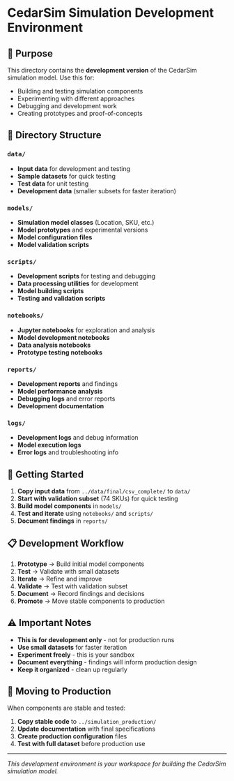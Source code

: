 # CedarSim Simulation Development Environment

## 🎯 Purpose
This directory contains the **development version** of the CedarSim simulation model. Use this for:
- Building and testing simulation components
- Experimenting with different approaches
- Debugging and development work
- Creating prototypes and proof-of-concepts

## 📁 Directory Structure

### `data/`
- **Input data** for development and testing
- **Sample datasets** for quick testing
- **Test data** for unit testing
- **Development data** (smaller subsets for faster iteration)

### `models/`
- **Simulation model classes** (Location, SKU, etc.)
- **Model prototypes** and experimental versions
- **Model configuration files**
- **Model validation scripts**

### `scripts/`
- **Development scripts** for testing and debugging
- **Data processing utilities** for development
- **Model building scripts**
- **Testing and validation scripts**

### `notebooks/`
- **Jupyter notebooks** for exploration and analysis
- **Model development notebooks**
- **Data analysis notebooks**
- **Prototype testing notebooks**

### `reports/`
- **Development reports** and findings
- **Model performance analysis**
- **Debugging logs** and error reports
- **Development documentation**

### `logs/`
- **Development logs** and debug information
- **Model execution logs**
- **Error logs** and troubleshooting info

## 🚀 Getting Started

1. **Copy input data** from `../data/final/csv_complete/` to `data/`
2. **Start with validation subset** (74 SKUs) for quick testing
3. **Build model components** in `models/`
4. **Test and iterate** using `notebooks/` and `scripts/`
5. **Document findings** in `reports/`

## 📋 Development Workflow

1. **Prototype** → Build initial model components
2. **Test** → Validate with small datasets
3. **Iterate** → Refine and improve
4. **Validate** → Test with validation subset
5. **Document** → Record findings and decisions
6. **Promote** → Move stable components to production

## ⚠️ Important Notes

- **This is for development only** - not for production runs
- **Use small datasets** for faster iteration
- **Experiment freely** - this is your sandbox
- **Document everything** - findings will inform production design
- **Keep it organized** - clean up regularly

## 🔄 Moving to Production

When components are stable and tested:
1. **Copy stable code** to `../simulation_production/`
2. **Update documentation** with final specifications
3. **Create production configuration** files
4. **Test with full dataset** before production use

---
*This development environment is your workspace for building the CedarSim simulation model.*
